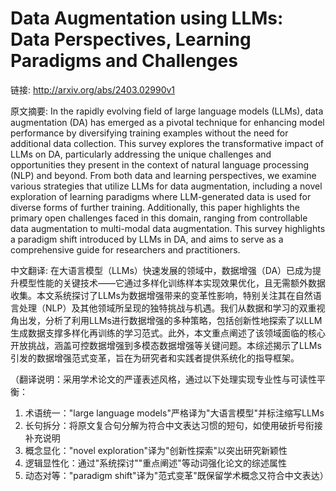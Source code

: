 # Data Augmentation using LLMs: Data Perspectives, Learning Paradigms and Challenges

链接: http://arxiv.org/abs/2403.02990v1

原文摘要:
In the rapidly evolving field of large language models (LLMs), data
augmentation (DA) has emerged as a pivotal technique for enhancing model
performance by diversifying training examples without the need for additional
data collection. This survey explores the transformative impact of LLMs on DA,
particularly addressing the unique challenges and opportunities they present in
the context of natural language processing (NLP) and beyond. From both data and
learning perspectives, we examine various strategies that utilize LLMs for data
augmentation, including a novel exploration of learning paradigms where
LLM-generated data is used for diverse forms of further training. Additionally,
this paper highlights the primary open challenges faced in this domain, ranging
from controllable data augmentation to multi-modal data augmentation. This
survey highlights a paradigm shift introduced by LLMs in DA, and aims to serve
as a comprehensive guide for researchers and practitioners.

中文翻译:
在大语言模型（LLMs）快速发展的领域中，数据增强（DA）已成为提升模型性能的关键技术——它通过多样化训练样本实现效果优化，且无需额外数据收集。本文系统探讨了LLMs为数据增强带来的变革性影响，特别关注其在自然语言处理（NLP）及其他领域所呈现的独特挑战与机遇。我们从数据和学习的双重视角出发，分析了利用LLMs进行数据增强的多种策略，包括创新性地探索了以LLM生成数据支撑多样化再训练的学习范式。此外，本文重点阐述了该领域面临的核心开放挑战，涵盖可控数据增强到多模态数据增强等关键问题。本综述揭示了LLMs引发的数据增强范式变革，旨在为研究者和实践者提供系统化的指导框架。

（翻译说明：采用学术论文的严谨表述风格，通过以下处理实现专业性与可读性平衡：
1. 术语统一："large language models"严格译为"大语言模型"并标注缩写LLMs
2. 长句拆分：将原文复合句分解为符合中文表达习惯的短句，如使用破折号衔接补充说明
3. 概念显化："novel exploration"译为"创新性探索"以突出研究新颖性
4. 逻辑显性化：通过"系统探讨""重点阐述"等动词强化论文的综述属性
5. 动态对等："paradigm shift"译为"范式变革"既保留学术概念又符合中文表达）
